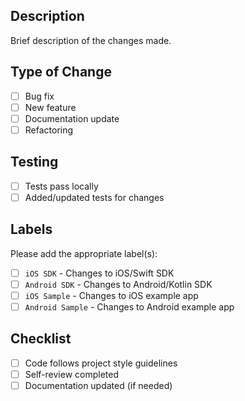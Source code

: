 ## Description
Brief description of the changes made.

## Type of Change
- [ ] Bug fix
- [ ] New feature
- [ ] Documentation update
- [ ] Refactoring

## Testing
- [ ] Tests pass locally
- [ ] Added/updated tests for changes

## Labels
Please add the appropriate label(s):
- [ ] `iOS SDK` - Changes to iOS/Swift SDK
- [ ] `Android SDK` - Changes to Android/Kotlin SDK
- [ ] `iOS Sample` - Changes to iOS example app
- [ ] `Android Sample` - Changes to Android example app

## Checklist
- [ ] Code follows project style guidelines
- [ ] Self-review completed
- [ ] Documentation updated (if needed)

